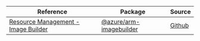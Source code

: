 | Reference | Package | Source |
|---|---|---|
|[Resource Management - Image Builder](arm-imagebuilder-readme.md)|[@azure/arm-imagebuilder](https://www.npmjs.com/package/@azure/arm-imagebuilder)|[Github](https://github.com/Azure/azure-sdk-for-js/blob/main/sdk/imagebuilder/arm-imagebuilder)|
